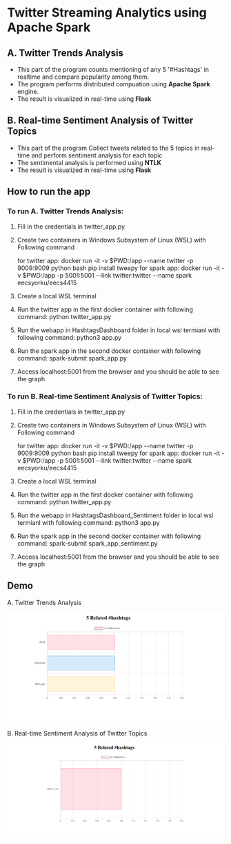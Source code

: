 # Twitter Streaming Analytics using Apache Spark

## A. Twitter Trends Analysis

- This part of the program counts mentioning of any 5 '#Hashtags' in realtime and compare popularity among them.
- The program performs distributed compuation using **Apache Spark** engine.
- The result is visualized in real-time using **Flask**

## B. Real-time Sentiment Analysis of Twitter Topics

- This part of the program Collect tweets related to the 5 topics in real-time and perform sentiment analysis for each topic
- The sentimental analysis is performed using **NTLK**
- The result is visualized in real-time using **Flask**

## How to run the app

### To run A. Twitter Trends Analysis:

1. Fill in the credentials in twitter_app.py
2. Create two containers in Windows Subsystem of Linux (WSL) with Following command

	for twitter app: 
		docker run -it -v $PWD:/app --name twitter -p 9009:9009 python bash
		pip install tweepy
	for spark app:
		docker run -it -v $PWD:/app -p 5001:5001 --link twitter:twitter --name spark eecsyorku/eecs4415
	
3. Create a local WSL terminal
4. Run the twitter app in the first docker container with following command:
	python twitter_app.py
5. Run the webapp in HashtagsDashboard folder in local wsl termianl with following command:
	python3 app.py
6. Run the spark app in the second docker container with following command:
	spark-submit spark_app.py
7. Access localhost:5001 from the browser and you should be able to see the graph

### To run B. Real-time Sentiment Analysis of Twitter Topics:

1. Fill in the credentials in twitter_app.py
2. Create two containers in Windows Subsystem of Linux (WSL) with Following command

	for twitter app: 
		docker run -it -v $PWD:/app --name twitter -p 9009:9009 python bash
		pip install tweepy
	for spark app:
		docker run -it -v $PWD:/app -p 5001:5001 --link twitter:twitter --name spark eecsyorku/eecs4415
	
3. Create a local WSL terminal
4. Run the twitter app in the first docker container with following command:
	python twitter_app.py
5. Run the webapp in HashtagsDashboard_Sentiment folder in local wsl termianl with following command:
	python3 app.py
6. Run the spark app in the second docker container with following command:
	spark-submit spark_app_sentiment.py
7. Access localhost:5001 from the browser and you should be able to see the graph

## Demo

A. Twitter Trends Analysis

![A. Twitter Trends Analysis](./A.%20Twitter%20Trends%20Analysis_Demo.png)

B. Real-time Sentiment Analysis of Twitter Topics

![B. Real-time Sentiment Analysis of Twitter Topics](./B.%20Real-time%20Sentiment%20Analysis%20of%20Twitter%20Topics_Demo.png)
